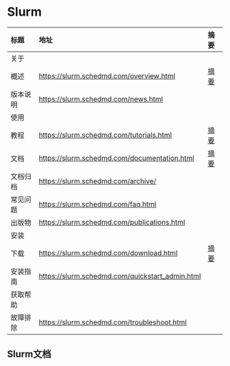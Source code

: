 # Slurm

 标题     | 地址                                            | 摘要
:---------|:------------------------------------------------|:------------------------------------------------------------
 关于     |                                                 |
 概述     | https://slurm.schedmd.com/overview.html         | [摘要](slurm/slurm-overview.md)
 版本说明 | https://slurm.schedmd.com/news.html             |
 使用     |                                                 |
 教程     | https://slurm.schedmd.com/tutorials.html        | [摘要](slurm/slurm-tutorial.md)
 文档     | https://slurm.schedmd.com/documentation.html    | [摘要](slurm/slurm-doc.md)
 文档归档 | https://slurm.schedmd.com/archive/              |
 常见问题 | https://slurm.schedmd.com/faq.html              |
 出版物   | https://slurm.schedmd.com/publications.html     |
 安装     |                                                 |
 下载     | https://slurm.schedmd.com/download.html         | [摘要](slurm/slurm-download.md)
 安装指南 | https://slurm.schedmd.com/quickstart_admin.html |
 获取帮助 |                                                 |
 故障排除 | https://slurm.schedmd.com/troubleshoot.html     |

## Slurm文档






